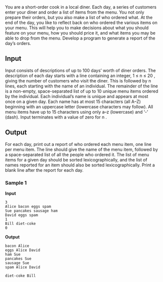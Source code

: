 You are a short-order cook in a local diner. Each day, a
series of customers enter your diner and order a list of items
from the menu. You not only prepare their orders, but you also
make a list of who ordered what. At the end of the day, you
like to reflect back on who ordered the various items on your
menu. This will help you to make decisions about what you
should feature on your menu, how you should price it, and what
items you may be able to drop from the menu. Develop a program
to generate a report of the day’s orders.

## Input
Input consists of descriptions of up to 100 days’ worth of diner orders. The
description of each day starts with a line containing an
integer, 1 ≤ n ≤ 20 ,
giving the number of customers who visit the diner. This is
followed by n lines,
each starting with the name of an individual. The remainder of
the line is a non-empty, space-separated list of up to 10 unique menu items
ordered by the individual. Each individual’s name is unique and
appears at most once on a given day. Each name has at most 15 characters (all A–Z)
beginning with an uppercase letter (lowercase characters may
follow). All menu items have up to 15 characters using only a–z
(lowercase) and ‘-’ (dash). Input terminates with a value of
zero for n .

## Output
For each day, print out a report of who ordered each menu
item, one line per menu item. The line should give the name of
the menu item, followed by a space-separated list of all the
people who ordered it. The list of menu items for a given day
should be sorted lexicographically, and the list of names
reported for an item should also be sorted lexicographically.
Print a blank line after the report for each day.

### Sample 1
**Input**
```text
3
Alice bacon eggs spam
Sue pancakes sausage ham
David eggs spam
1
Bill diet-coke
0
```
**Output**
```text
bacon Alice
eggs Alice David
ham Sue
pancakes Sue
sausage Sue
spam Alice David

diet-coke Bill
```
